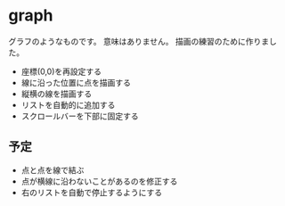 # graph

グラフのようなものです。
意味はありません。
描画の練習のために作りました。
- 座標(0,0)を再設定する
- 線に沿った位置に点を描画する
- 縦横の線を描画する
- リストを自動的に追加する
- スクロールバーを下部に固定する

## 予定
- 点と点を線で結ぶ
- 点が横線に沿わないことがあるのを修正する
- 右のリストを自動で停止するようにする